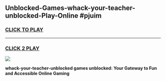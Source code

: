 
## Unblocked-Games-whack-your-teacher-unblocked-Play-Online #pjuim
<h3>
<a href="https://news.freeplayer.one?title=whack-your-teacher-unblocked&ref=3">CLICK TO PLAY</a></h3>
<hr>

<h3>
<a href="https://news.freeplayer.one?title=whack-your-teacher-unblocked&ref=3">CLICK 2 PLAY</a>
  
</h3>

<a href="https://news.freeplayer.one?title=whack-your-teacher-unblocked&ref=3"><img src="https://clearcache.store/games.png"></a>


**whack-your-teacher-unblocked games unblocked: Your Gateway to Fun and Accessible Online Gaming**

